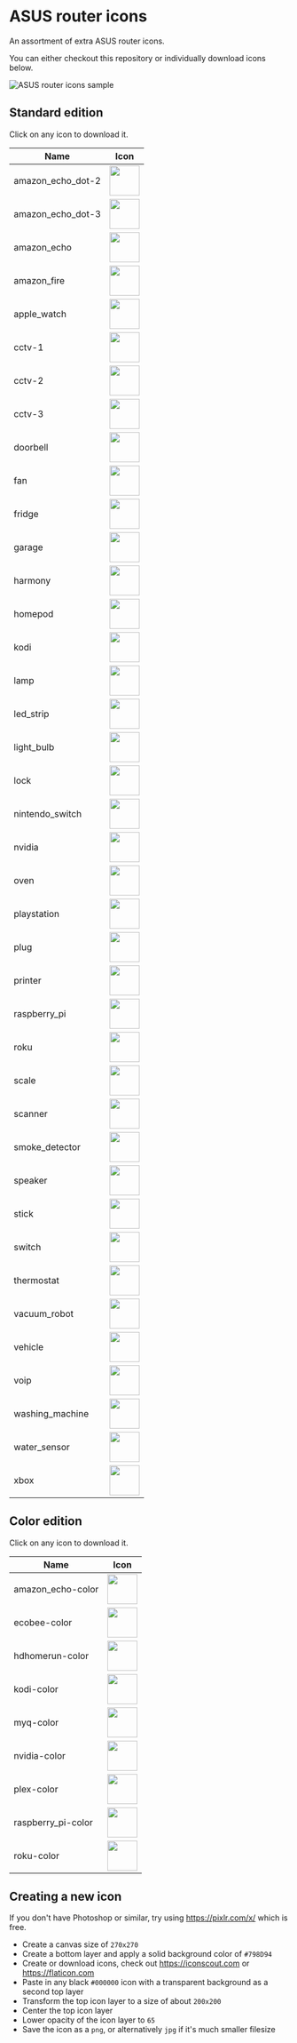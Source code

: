 # ASUS router icons

An assortment of extra ASUS router icons.

You can either checkout this repository or individually download icons below.

![ASUS router icons sample](asus_router_icons_sample.png)

## Standard edition

Click on any icon to download it.

| Name | Icon |
|------|------|
| amazon_echo_dot-2 | <img src="standard/amazon_echo_dot-2.png" width="54"> |
| amazon_echo_dot-3 | <img src="standard/amazon_echo_dot-3.png" width="54"> |
| amazon_echo | <img src="standard/amazon_echo.png" width="54"> |
| amazon_fire | <img src="standard/amazon_fire.png" width="54"> |
| apple_watch | <img src="standard/apple_watch.png" width="54"> |
| cctv-1 | <img src="standard/cctv-1.png" width="54"> |
| cctv-2 | <img src="standard/cctv-2.png" width="54"> |
| cctv-3 | <img src="standard/cctv-3.png" width="54"> |
| doorbell | <img src="standard/doorbell.png" width="54"> |
| fan | <img src="standard/fan.png" width="54"> |
| fridge | <img src="standard/fridge.png" width="54"> |
| garage | <img src="standard/garage.png" width="54"> |
| harmony | <img src="standard/harmony.png" width="54"> |
| homepod | <img src="standard/homepod.png" width="54"> |
| kodi | <img src="standard/kodi.png" width="54"> |
| lamp | <img src="standard/lamp.png" width="54"> |
| led_strip | <img src="standard/led_strip.png" width="54"> |
| light_bulb | <img src="standard/light_bulb.png" width="54"> |
| lock | <img src="standard/lock.png" width="54"> |
| nintendo_switch | <img src="standard/nintendo_switch.png" width="54"> |
| nvidia | <img src="standard/nvidia.png" width="54"> |
| oven | <img src="standard/oven.png" width="54"> |
| playstation | <img src="standard/playstation.png" width="54"> |
| plug | <img src="standard/plug.png" width="54"> |
| printer | <img src="standard/printer.png" width="54"> |
| raspberry_pi | <img src="standard/raspberry_pi.png" width="54"> |
| roku | <img src="standard/roku.png" width="54"> |
| scale | <img src="standard/scale.png" width="54"> |
| scanner | <img src="standard/scanner.png" width="54"> |
| smoke_detector | <img src="standard/smoke_detector.png" width="54"> |
| speaker | <img src="standard/speaker.png" width="54"> |
| stick | <img src="standard/stick.png" width="54"> |
| switch | <img src="standard/switch.png" width="54"> |
| thermostat | <img src="standard/thermostat.png" width="54"> |
| vacuum_robot | <img src="standard/vacuum_robot.png" width="54"> |
| vehicle | <img src="standard/vehicle.png" width="54"> |
| voip | <img src="standard/voip.png" width="54"> |
| washing_machine | <img src="standard/washing_machine.png" width="54"> |
| water_sensor | <img src="standard/water_sensor.png" width="54"> |
| xbox | <img src="standard/xbox.png" width="54"> |


## Color edition

Click on any icon to download it.

| Name | Icon |
|------|------|
| amazon_echo-color | <img src="color/amazon_echo-color.png" width="54"> |
| ecobee-color | <img src="color/ecobee-color.png" width="54"> |
| hdhomerun-color | <img src="color/hdhomerun-color.jpg" width="54"> |
| kodi-color | <img src="color/kodi-color.png" width="54"> |
| myq-color | <img src="color/myq-color.jpg" width="54"> |
| nvidia-color | <img src="color/nvidia-color.png" width="54"> |
| plex-color | <img src="color/plex-color.png" width="54"> |
| raspberry_pi-color | <img src="color/raspberry_pi-color.png" width="54"> |
| roku-color | <img src="color/roku-color.png" width="54"> |


## Creating a new icon

If you don't have Photoshop or similar, try using https://pixlr.com/x/ which is free.

- Create a canvas size of `270x270`
- Create a bottom layer and apply a solid background color of `#798D94`
- Create or download icons, check out https://iconscout.com or https://flaticon.com
- Paste in any black `#000000` icon with a transparent background as a second top layer
- Transform the top icon layer to a size of about `200x200`
- Center the top icon layer
- Lower opacity of the icon layer to `65`
- Save the icon as a `png`, or alternatively `jpg` if it's much smaller filesize
